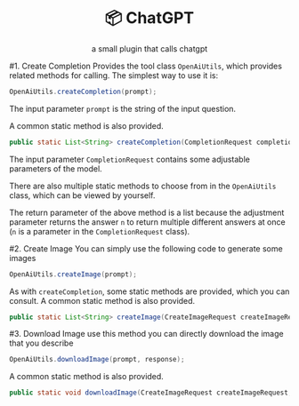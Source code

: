 <p align="center">
<h1 align="center">📦 ChatGPT</h1>
<div align="center">a small plugin that calls chatgpt </div>
</p>

#1. Create Completion
Provides the tool class `OpenAiUtils`, which provides related methods for calling.
The simplest way to use it is:

```java
OpenAiUtils.createCompletion(prompt);
```
The input parameter `prompt` is the string of the input question.

A common static method is also provided.
```java
public static List<String> createCompletion(CompletionRequest completionRequest) {...}
```
The input parameter `CompletionRequest` contains some adjustable parameters of the model.

There are also multiple static methods to choose from in the `OpenAiUtils` class, which can be viewed by yourself.

The return parameter of the above method is a list because the adjustment parameter returns the answer `n` to return multiple different answers at once (`n` is a parameter in the `CompletionRequest` class).

#2. Create Image
You can simply use the following code to generate some images
```java
OpenAiUtils.createImage(prompt);
```
As with `createCompletion`, some static methods are provided, which you can consult.
A common static method is also provided.
```java
public static List<String> createImage(CreateImageRequest createImageRequest) {...}
```
#3. Download Image
use this method you can directly download the image that you describe
```java
OpenAiUtils.downloadImage(prompt, response);
```
A common static method is also provided.
```java
public static void downloadImage(CreateImageRequest createImageRequest, HttpServletResponse response) {...}
```